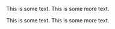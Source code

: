 This is some text.
This is some more text.
<?
  This is a processing instruction.
  This is more of a processing instruction.
?>
This is some text.
This is some more text.
